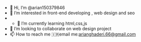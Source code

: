 - 👋 Hi, I’m @arian150379846
- 👀 I’m interested in front-end developing , web design and seo 
- - 🌱 I’m currently learning html,css,js 
- 💞️ I’m looking to collaborate on web design project 
- 📫 How to reach me 🇮🇷email me:arianghaderi.66@gmail.com

<!---
arian150379846/arian150379846 is a ✨ special ✨ repository because its `README.md` (this file) appears on your GitHub profile.
You can click the Preview link to take a look at your changes.
--->
